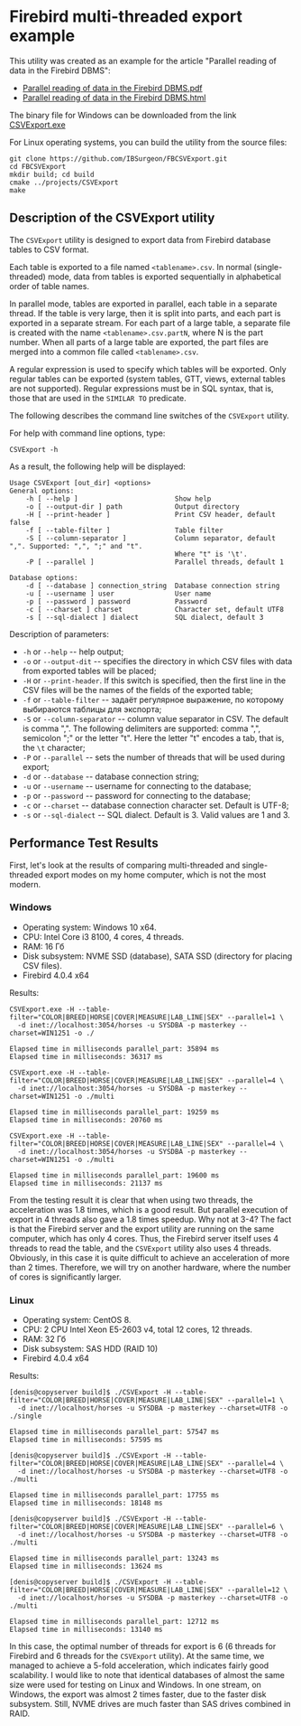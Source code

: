 # Firebird multi-threaded export example

This utility was created as an example for the article "Parallel reading of data in the Firebird DBMS":

* [Parallel reading of data in the Firebird DBMS.pdf](https://github.com/IBSurgeon/FBCSVExport/releases/download/1.0/Parallel_reading_in_Firebird.pdf)
* [Parallel reading of data in the Firebird DBMS.html](https://github.com/IBSurgeon/FBCSVExport/releases/download/1.0/Parallel_reading_in_Firebird.zip)

The binary file for Windows can be downloaded from the link [CSVExport.exe](https://github.com/IBSurgeon/FBCSVExport/releases/download/1.0/CSVExport.exe)


For Linux operating systems, you can build the utility from the source files:

```
git clone https://github.com/IBSurgeon/FBCSVExport.git
cd FBCSVExport
mkdir build; cd build
cmake ../projects/CSVExport
make
```

## Description of the CSVExport utility

The `CSVExport` utility is designed to export data from Firebird database tables to CSV format.

Each table is exported to a file named `<tablename>.csv`. In normal (single-threaded) mode, 
data from tables is exported sequentially in alphabetical order of table names.

In parallel mode, tables are exported in parallel, each table in a separate thread. 
If the table is very large, then it is split into parts, and each part is exported in a separate stream. 
For each part of a large table, a separate file is created with the name `<tablename>.csv.partN`, 
where N is the part number. When all parts of a large table are exported, the part files are merged 
into a common file called `<tablename>.csv`.

A regular expression is used to specify which tables will be exported. Only regular tables can be 
exported (system tables, GTT, views, external tables are not supported). Regular expressions must be in SQL syntax, 
that is, those that are used in the `SIMILAR TO` predicate.

The following describes the command line switches of the `CSVExport` utility.

For help with command line options, type:

```
CSVExport -h
```

As a result, the following help will be displayed:

```
Usage CSVExport [out_dir] <options>
General options:
    -h [ --help ]                        Show help
    -o [ --output-dir ] path             Output directory
    -H [ --print-header ]                Print CSV header, default false
    -f [ --table-filter ]                Table filter
    -S [ --column-separator ]            Column separator, default ",". Supported: ",", ";" and "t".
                                         Where "t" is '\t'.
    -P [ --parallel ]                    Parallel threads, default 1

Database options:
    -d [ --database ] connection_string  Database connection string
    -u [ --username ] user               User name
    -p [ --password ] password           Password
    -c [ --charset ] charset             Character set, default UTF8
    -s [ --sql-dialect ] dialect         SQL dialect, default 3
```

Description of parameters:

* `-h` or `--help` -- help output;
* `-o` or `--output-dit` -- specifies the directory in which CSV files with data from exported tables will be placed;
* `-H` or `--print-header`. If this switch is specified, then the first line in the CSV files will be the names of the fields of the exported table;
* `-f` or `--table-filter` -- задаёт регулярное выражение, по которому выбираются таблицы для экспорта;
* `-S` or `--column-separator` -- column value separator in CSV. The default is comma ",".
  The following delimiters are supported: comma ",", semicolon ";" or the letter "t".
  Here the letter "t" encodes a tab, that is, the `\t` character;
* `-P` or `--parallel` -- sets the number of threads that will be used during export;
* `-d` or `--database` -- database connection string;
* `-u` or `--username` -- username for connecting to the database;
* `-p` or `--password` -- password for connecting to the database;
* `-c` or `--charset` -- database connection character set. Default is UTF-8;
* `-s` or `--sql-dialect` -- SQL dialect. Default is 3. Valid values are 1 and 3.

## Performance Test Results

First, let's look at the results of comparing multi-threaded and single-threaded export modes on my home computer, which is not the most modern.

### Windows

* Operating system: Windows 10 x64.
* CPU: Intel Core i3 8100, 4 cores, 4 threads.
* RAM: 16 Гб
* Disk subsystem: NVME SSD (database), SATA SSD (directory for placing CSV files).
* Firebird 4.0.4 x64

Results:

```
CSVExport.exe -H --table-filter="COLOR|BREED|HORSE|COVER|MEASURE|LAB_LINE|SEX" --parallel=1 \
  -d inet://localhost:3054/horses -u SYSDBA -p masterkey --charset=WIN1251 -o ./

Elapsed time in milliseconds parallel_part: 35894 ms
Elapsed time in milliseconds: 36317 ms

CSVExport.exe -H --table-filter="COLOR|BREED|HORSE|COVER|MEASURE|LAB_LINE|SEX" --parallel=4 \
  -d inet://localhost:3054/horses -u SYSDBA -p masterkey --charset=WIN1251 -o ./multi

Elapsed time in milliseconds parallel_part: 19259 ms
Elapsed time in milliseconds: 20760 ms

CSVExport.exe -H --table-filter="COLOR|BREED|HORSE|COVER|MEASURE|LAB_LINE|SEX" --parallel=4 \
  -d inet://localhost:3054/horses -u SYSDBA -p masterkey --charset=WIN1251 -o ./multi

Elapsed time in milliseconds parallel_part: 19600 ms
Elapsed time in milliseconds: 21137 ms
```

From the testing result it is clear that when using two threads, the acceleration was 1.8 times, which is a good result. 
But parallel execution of export in 4 threads also gave a 1.8 times speedup. Why not at 3-4? 
The fact is that the Firebird server and the export utility are running on the same computer, which has only 4 cores. 
Thus, the Firebird server itself uses 4 threads to read the table, and the `CSVExport` utility also uses 4 threads. 
Obviously, in this case it is quite difficult to achieve an acceleration of more than 2 times. Therefore, we will 
try on another hardware, where the number of cores is significantly larger.

### Linux

* Operating system: CentOS 8.
* CPU: 2 CPU Intel Xeon E5-2603 v4, total 12 cores, 12 threads.
* RAM: 32 Гб
* Disk subsystem: SAS HDD (RAID 10)
* Firebird 4.0.4 x64

Results:

```
[denis@copyserver build]$ ./CSVExport -H --table-filter="COLOR|BREED|HORSE|COVER|MEASURE|LAB_LINE|SEX" --parallel=1 \
  -d inet://localhost/horses -u SYSDBA -p masterkey --charset=UTF8 -o ./single

Elapsed time in milliseconds parallel_part: 57547 ms
Elapsed time in milliseconds: 57595 ms

[denis@copyserver build]$ ./CSVExport -H --table-filter="COLOR|BREED|HORSE|COVER|MEASURE|LAB_LINE|SEX" --parallel=4 \
  -d inet://localhost/horses -u SYSDBA -p masterkey --charset=UTF8 -o ./multi

Elapsed time in milliseconds parallel_part: 17755 ms
Elapsed time in milliseconds: 18148 ms

[denis@copyserver build]$ ./CSVExport -H --table-filter="COLOR|BREED|HORSE|COVER|MEASURE|LAB_LINE|SEX" --parallel=6 \
  -d inet://localhost/horses -u SYSDBA -p masterkey --charset=UTF8 -o ./multi

Elapsed time in milliseconds parallel_part: 13243 ms
Elapsed time in milliseconds: 13624 ms

[denis@copyserver build]$ ./CSVExport -H --table-filter="COLOR|BREED|HORSE|COVER|MEASURE|LAB_LINE|SEX" --parallel=12 \
  -d inet://localhost/horses -u SYSDBA -p masterkey --charset=UTF8 -o ./multi

Elapsed time in milliseconds parallel_part: 12712 ms
Elapsed time in milliseconds: 13140 ms
```

In this case, the optimal number of threads for export is 6 (6 threads for Firebird and 6 threads for the `CSVExport` utility). 
At the same time, we managed to achieve a 5-fold acceleration, which indicates fairly good scalability.
I would like to note that identical databases of almost the same size were used for testing on Linux and Windows. In one stream, on Windows, 
the export was almost 2 times faster, due to the faster disk subsystem. Still, NVME drives are much faster than SAS drives combined in RAID.

